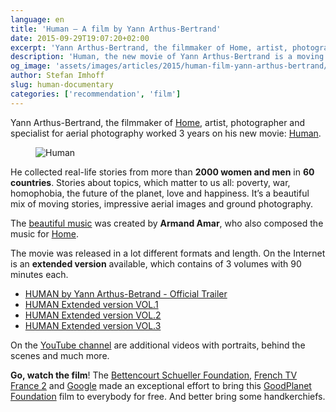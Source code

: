 ```yaml
---
language: en
title: 'Human – A film by Yann Arthus-Bertrand'
date: 2015-09-29T19:07:20+02:00
excerpt: 'Yann Arthus-Bertrand, the filmmaker of Home, artist, photographer and specialist for aerial photography worked 3 years on his new movie: Human. He collected real-life stories from more than 2000 women and men in 60 countries.'
description: 'Human, the new movie of Yann Arthus-Bertrand is a moving film made out of real-life stories from more than 2000 women and men in 60 countries mixed with stunning aerial photography and ground photography.'
og_image: 'assets/images/articles/2015/human-film-yann-arthus-bertrand/human.jpg'
author: Stefan Imhoff
slug: human-documentary
categories: ['recommendation', 'film']
---
```


Yann Arthus-Bertrand, the filmmaker of [Home](https://www.youtube.com/watch?v=jqxENMKaeCU), artist, photographer and specialist for aerial photography worked 3 years on his new movie: [Human](http://www.human-themovie.org/).

<figure class="image-figure">
  <img src="/assets/images/articles/2015/human-film-yann-arthus-bertrand/human.jpg" alt="Human">
</figure>

He collected real-life stories from more than **2000 women and men** in **60 countries**. Stories about topics, which matter to us all: poverty, war, homophobia, the future of the planet, love and happiness. It’s a beautiful mix of moving stories, impressive aerial images and ground photography.

The [beautiful music](https://open.spotify.com/album/3c3Rjr62DwuQdyUW2P3aZm) was created by **Armand Amar**, who also composed the music for [Home](https://open.spotify.com/album/6xqTKyFLFSdGTzhK75wSRQ).

The movie was released in a lot different formats and length. On the Internet is an **extended version** available, which contains of 3 volumes with 90 minutes each.

- [HUMAN by Yann Arthus-Betrand - Official Trailer](https://www.youtube.com/watch?v=0-Retnj3TsA)
- [HUMAN Extended version VOL.1](https://www.youtube.com/watch?v=vdb4XGVTHkE)
- [HUMAN Extended version VOL.2](https://www.youtube.com/watch?v=ShttAt5xtto)
- [HUMAN Extended version VOL.3](https://www.youtube.com/watch?v=w0653vsLSqE)

On the [YouTube channel](https://www.youtube.com/channel/UCJy4nUo1D4R3hlcP8XCLX9Q) are additional videos with portraits, behind the scenes and much more.

**Go, watch the film**! The [Bettencourt Schueller Foundation](https://www.fondationbs.org), [French TV France 2](https://www.france.tv/france-2) and [Google](http://www.google.com/) made an exceptional effort to bring this [GoodPlanet Foundation](https://www.goodplanet.org/) film to everybody for free. And better bring some handkerchiefs.
